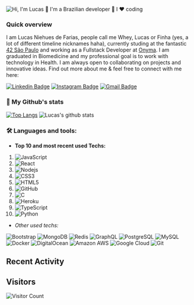 ![Hi, I'm Lucas 👋 I'm a Brazilian developer 🚀 I ❤️ coding](https://github.com/lucasnfarias/lucasnfarias/blob/master/intro-readme.gif)

### Quick overview

I am Lucas Niehues de Farias, people call me Whey, Lucas or Finha (yes, a lot of different timeline nicknames haha), currently studing at the fantastic [42 São Paulo](https://www.42sp.org.br/) and working as a Fullstack Developer at [Onyma](https://onyma.digital/). I am graduated in Biomedicine and my professional goal is to work with technology in Health. I am always open to collaborating on projects and innovative ideas. Find out more about me & feel free to connect with me here:

[![Linkedin Badge](https://img.shields.io/badge/-lucasniehuesdefarias-blue?style=flat-square&logo=Linkedin&logoColor=white&link=https://www.linkedin.com/in/lucasniehuesdefarias/)](https://www.linkedin.com/in/lucasniehuesdefarias/)
[![Instagram Badge](https://img.shields.io/badge/-lucasnfarias-purple?style=flat-square&logo=instagram&logoColor=white&link=https://instagram.com/lucasnfarias/)](https://instagram.com/lucasnfarias)
[![Gmail Badge](https://img.shields.io/badge/-lucasnfarias01@gmail.com-c14438?style=flat-square&logo=Gmail&logoColor=white&link=mailto:lucasnfarias01@gmail.com)](mailto:lucasnfarias01@gmail.com)

### 🧾 My Github's stats

[![Top Langs](https://github-readme-stats.vercel.app/api/top-langs/?username=lucasnfarias&hide=c,java)](https://github.com/anuraghazra/github-readme-stats)
![Lucas's github stats](https://github-readme-stats.vercel.app/api?username=lucasnfarias&count_private=true&show_icons=true&hide=contribs,issues)

### 🛠 Languages and tools:

- **Top 10 and most recent used Techs:**

1. ![JavaScript](https://img.shields.io/badge/-JavaScript-orange?style=flat-square&logo=javascript)
2. ![React](https://img.shields.io/badge/-React-blue?style=flat-square&logo=react)
3. ![Nodejs](https://img.shields.io/badge/-Nodejs-black?style=flat-square&logo=Node.js)
4. ![CSS3](https://img.shields.io/badge/-CSS3-1572B6?style=flat-square&logo=css3)
5. ![HTML5](https://img.shields.io/badge/-HTML5-E34F26?style=flat-square&logo=html5&logoColor=white)
6. ![GitHub](https://img.shields.io/badge/-GitHub-181717?style=flat-square&logo=github)
7. ![C](https://img.shields.io/badge/-C-00599C?style=flat-square&logo=c)
8. ![Heroku](https://img.shields.io/badge/-Heroku-430098?style=flat-square&logo=heroku)
9. ![TypeScript](https://img.shields.io/badge/-TypeScript-007ACC?style=flat-square&logo=typescript)
10. ![Python](https://img.shields.io/badge/-Python-black?style=flat-square&logo=Python)
 
- *Other used techs:*

![Bootstrap](https://img.shields.io/badge/-Bootstrap-563D7C?style=flat-square&logo=bootstrap)
![MongoDB](https://img.shields.io/badge/-MongoDB-black?style=flat-square&logo=mongodb)
![Redis](https://img.shields.io/badge/-Redis-black?style=flat-square&logo=Redis)
![GraphQL](https://img.shields.io/badge/-GraphQL-E10098?style=flat-square&logo=graphql)
![PostgreSQL](https://img.shields.io/badge/-PostgreSQL-336791?style=flat-square&logo=postgresql)
![MySQL](https://img.shields.io/badge/-MySQL-black?style=flat-square&logo=mysql)
![Docker](https://img.shields.io/badge/-Docker-black?style=flat-square&logo=docker)
![DigitalOcean](https://img.shields.io/badge/-Digital%20Ocean-darkblue?style=flat-square&logo=digitalocean)
![Amazon AWS](https://img.shields.io/badge/Amazon%20AWS-232F3E?style=flat-square&logo=amazon-aws)
![Google Cloud](https://img.shields.io/badge/Google%20Cloud-black?style=flat-square&logo=google-cloud)
![Git](https://img.shields.io/badge/-Git-black?style=flat-square&logo=git)

## Recent Activity
<!--START_SECTION:activity-->

## Visitors

![Visitor Count](https://profile-counter.glitch.me/lucasnfarias/count.svg)
